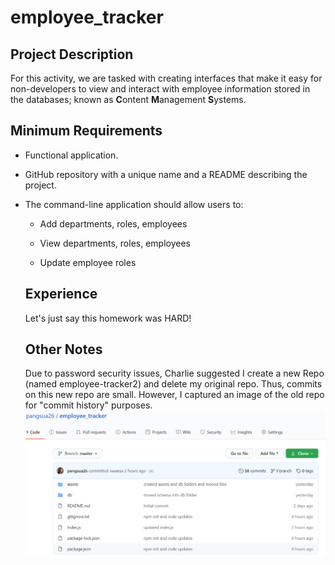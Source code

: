 # employee_tracker

## Project Description
For this activity, we are tasked with creating interfaces that make it easy for non-developers to view and interact with employee information stored in the databases; known as **C**ontent **M**anagement **S**ystems. 

## Minimum Requirements

* Functional application.

* GitHub repository with a unique name and a README describing the project.

* The command-line application should allow users to:

  * Add departments, roles, employees

  * View departments, roles, employees

  * Update employee roles

  ## Experience
  Let's just say this homework was HARD!

  ## Other Notes
  Due to password security issues, Charlie suggested I create a new Repo (named employee-tracker2) and delete my original repo. Thus, commits on this new repo are small. However, I captured an image of the old repo for "commit history" purposes.
  ![Original Repo Commit History Image](./assets/Original_employee_tracker.png)

